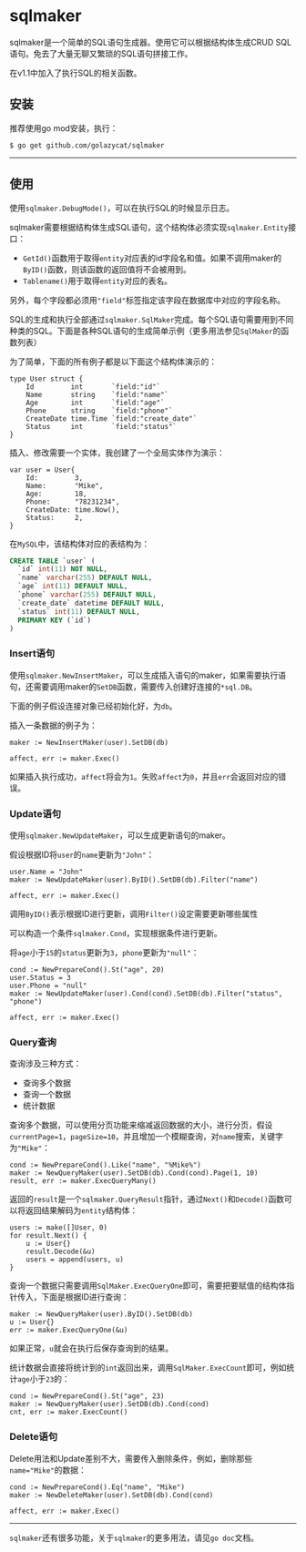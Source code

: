 # sqlmaker

sqlmaker是一个简单的SQL语句生成器。使用它可以根据结构体生成CRUD SQL语句。免去了大量无聊又繁琐的SQL语句拼接工作。

在v1.1中加入了执行SQL的相关函数。

## 安装

推荐使用go mod安装，执行：

```text
$ go get github.com/golazycat/sqlmaker
```

---

## 使用

使用`sqlmaker.DebugMode()`，可以在执行SQL的时候显示日志。

sqlmaker需要根据结构体生成SQL语句，这个结构体必须实现`sqlmaker.Entity`接口：

- `GetId()`函数用于取得`entity`对应表的id字段名和值。如果不调用maker的`ByID()`函数，则该函数的返回值将不会被用到。
- `Tablename()`用于取得`entity`对应的表名。

另外，每个字段都必须用`"field"`标签指定该字段在数据库中对应的字段名称。

SQL的生成和执行全部通过`sqlmaker.SqlMaker`完成。每个SQL语句需要用到不同种类的SQL。下面是各种SQL语句的生成简单示例（更多用法参见`SqlMaker`的函数列表）

为了简单，下面的所有例子都是以下面这个结构体演示的：

```golang
type User struct {
	Id         int       `field:"id"`
	Name       string    `field:"name"`
	Age        int       `field:"age"`
	Phone      string    `field:"phone"`
	CreateDate time.Time `field:"create_date"`
	Status     int       `field:"status"`
}
```

插入、修改需要一个实体，我创建了一个全局实体作为演示：

```golang
var user = User{
	Id:         3,
	Name:       "Mike",
	Age:        18,
	Phone:      "78231234",
	CreateDate: time.Now(),
	Status:     2,
}
```

在`MySQL`中，该结构体对应的表结构为：

```sql
CREATE TABLE `user` (
  `id` int(11) NOT NULL,
  `name` varchar(255) DEFAULT NULL,
  `age` int(11) DEFAULT NULL,
  `phone` varchar(255) DEFAULT NULL,
  `create_date` datetime DEFAULT NULL,
  `status` int(11) DEFAULT NULL,
  PRIMARY KEY (`id`)
)
```

### Insert语句

使用`sqlmaker.NewInsertMaker`，可以生成插入语句的maker，如果需要执行语句，还需要调用maker的`SetDB`函数，需要传入创建好连接的`*sql.DB`。

下面的例子假设连接对象已经初始化好，为`db`。

插入一条数据的例子为：

```golang
maker := NewInsertMaker(user).SetDB(db)

affect, err := maker.Exec()
```

如果插入执行成功，`affect`将会为`1`。失败`affect`为`0`，并且`err`会返回对应的错误。

### Update语句

使用`sqlmaker.NewUpdateMaker`，可以生成更新语句的maker。

假设根据ID将`user`的`name`更新为`"John"`：

```golang
user.Name = "John"
maker := NewUpdateMaker(user).ByID().SetDB(db).Filter("name")

affect, err := maker.Exec()
```

调用`ByID()`表示根据ID进行更新，调用`Filter()`设定需要更新哪些属性

可以构造一个条件`sqlmaker.Cond`，实现根据条件进行更新。

将`age`小于`15`的`status`更新为`3`，`phone`更新为`"null"`：

```golang
cond := NewPrepareCond().St("age", 20)
user.Status = 3
user.Phone = "null"
maker := NewUpdateMaker(user).Cond(cond).SetDB(db).Filter("status", "phone")

affect, err := maker.Exec()
```

### Query查询

查询涉及三种方式：

- 查询多个数据
- 查询一个数据
- 统计数据

查询多个数据，可以使用分页功能来缩减返回数据的大小，进行分页，假设`currentPage=1`，`pageSize=10`，并且增加一个模糊查询，对`name`搜索，关键字为`"Mike"`：

```golang
cond := NewPrepareCond().Like("name", "%Mike%")
maker := NewQueryMaker(user).SetDB(db).Cond(cond).Page(1, 10)
result, err := maker.ExecQueryMany()
```

返回的`result`是一个`sqlmaker.QueryResult`指针，通过`Next()`和`Decode()`函数可以将返回结果解码为`entity`结构体：

```golang
users := make([]User, 0)
for result.Next() {
	u := User{}
	result.Decode(&u)
	users = append(users, u)
}
```

查询一个数据只需要调用`SqlMaker.ExecQueryOne`即可，需要把要赋值的结构体指针传入，下面是根据ID进行查询：

```golang
maker := NewQueryMaker(user).ByID().SetDB(db)
u := User{}
err := maker.ExecQueryOne(&u)
```

如果正常，`u`就会在执行后保存查询到的结果。

统计数据会直接将统计到的`int`返回出来，调用`SqlMaker.ExecCount`即可，例如统计`age`小于`23`的：

```golang
cond := NewPrepareCond().St("age", 23)
maker := NewQueryMaker(user).SetDB(db).Cond(cond)
cnt, err := maker.ExecCount()
```

### Delete语句

Delete用法和Update差别不大，需要传入删除条件，例如，删除那些`name="Mike"`的数据：

```golang
cond := NewPrepareCond().Eq("name", "Mike")
maker := NewDeleteMaker(user).SetDB(db).Cond(cond)

affect, err := maker.Exec()
```

---

`sqlmaker`还有很多功能，关于`sqlmaker`的更多用法，请见`go doc`文档。


